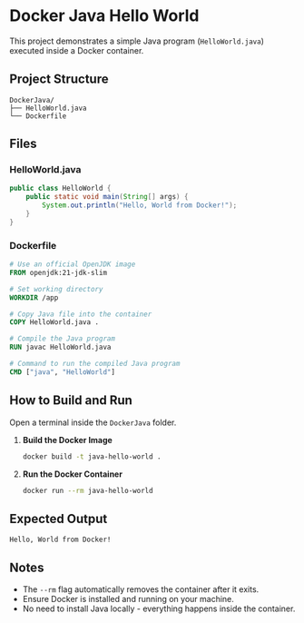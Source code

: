 # Docker Java Hello World

This project demonstrates a simple Java program (`HelloWorld.java`) executed inside a Docker container.

## Project Structure

```
DockerJava/
├── HelloWorld.java
└── Dockerfile
```

## Files

### HelloWorld.java

```java
public class HelloWorld {
    public static void main(String[] args) {
        System.out.println("Hello, World from Docker!");
    }
}
```

### Dockerfile

```dockerfile
# Use an official OpenJDK image
FROM openjdk:21-jdk-slim

# Set working directory
WORKDIR /app

# Copy Java file into the container
COPY HelloWorld.java .

# Compile the Java program
RUN javac HelloWorld.java

# Command to run the compiled Java program
CMD ["java", "HelloWorld"]
```

## How to Build and Run

Open a terminal inside the `DockerJava` folder.

1.  **Build the Docker Image**
    ```bash
    docker build -t java-hello-world .
    ```

2.  **Run the Docker Container**
    ```bash
    docker run --rm java-hello-world
    ```

## Expected Output

```
Hello, World from Docker!
```

## Notes

* The `--rm` flag automatically removes the container after it exits.
* Ensure Docker is installed and running on your machine.
* No need to install Java locally - everything happens inside the container.
